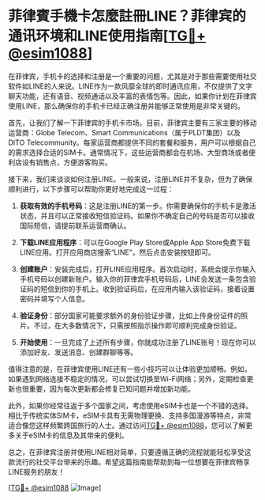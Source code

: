 # 菲律賓手機卡怎麼註冊LINE？菲律宾的通讯环境和LINE使用指南[[TG💪+ @esim1088](https://t.me/s/esim1088)]

在菲律宾，手机卡的选择和注册是一个重要的问题，尤其是对于那些需要使用社交软件如LINE的人来说。LINE作为一款风靡全球的即时通讯应用，不仅提供了文字聊天功能，还有语音、视频通话以及丰富的表情包等。因此，如果你计划在菲律宾使用LINE，那么确保你的手机卡已经正确注册并能够正常使用是非常关键的。

首先，让我们了解一下菲律宾的手机卡市场。目前，菲律宾主要有三家主要的移动运营商：Globe Telecom、Smart Communications（属于PLDT集团）以及DITO Telecommunity。每家运营商都提供不同的套餐和服务，用户可以根据自己的需求选择合适的SIM卡。通常情况下，这些运营商都会在机场、大型商场或者便利店设有销售点，方便游客购买。

接下来，我们来谈谈如何注册LINE。一般来说，注册LINE并不复杂，但为了确保顺利进行，以下步骤可以帮助你更好地完成这一过程：

1. **获取有效的手机号码**：这是注册LINE的第一步。你需要确保你的手机卡是激活状态，并且可以正常接收短信验证码。如果你不确定自己的号码是否可以接收国际短信，请提前联系运营商确认。

2. **下载LINE应用程序**：可以在Google Play Store或Apple App Store免费下载LINE应用。打开应用商店搜索“LINE”，然后点击安装按钮即可。

3. **创建账户**：安装完成后，打开LINE应用程序。首次启动时，系统会提示你输入手机号码以创建新账户。输入你的菲律宾手机号码后，LINE会发送一条包含验证码的短信到你的手机上。收到验证码后，在应用内输入该验证码，接着设置密码并填写个人信息。

4. **验证身份**：部分国家可能要求额外的身份验证步骤，比如上传身份证件的照片。不过，在大多数情况下，只需按照指示操作即可顺利完成身份验证。

5. **开始使用**：一旦完成了上述所有步骤，你就成功注册了LINE账号！现在你可以添加好友、发送消息、创建群聊等等。

值得注意的是，在菲律宾使用LINE还有一些小技巧可以让体验更加顺畅。例如，如果遇到网络连接不稳定的情况，可以尝试切换至Wi-Fi网络；另外，定期检查更新也很重要，因为每次更新都会修复已知问题并增加新功能。

此外，如果你经常往返于多个国家之间，考虑使用eSIM卡也是一个不错的选择。相比于传统实体SIM卡，eSIM卡具有无需物理更换、支持多国漫游等特点，非常适合像您这样频繁跨国旅行的人士。通过访问[TG💪+ @esim1088](https://t.me/s/esim1088)，您可以了解更多关于eSIM卡的信息及其带来的便利。

总之，在菲律宾注册并使用LINE相对简单，只要遵循正确的流程就能轻松享受这款流行的社交平台带来的乐趣。希望这篇指南能帮助到每一位想要在菲律宾畅享LINE服务的朋友！

[[TG💪+ @esim1088](https://t.me/s/esim1088) ![Image](https://i.postimg.cc/4NQfJmqS/Snipaste-2025-05-13-00-14-12.png)]